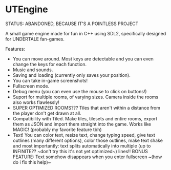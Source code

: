 # UTEngine

STATUS: ABANDONED, BECAUSE IT'S A POINTLESS PROJECT

A small game engine made for fun in C++ using SDL2, specifically designed for UNDERTALE fan-games.

Features:
* You can move around. Most keys are detectable and you can even change the keys for each function.
* Music and sounds.
* Saving and loading (currently only saves your position).
* You can take in-game screenshots!
* Fullscreen mode.
* Debug menu (you can even use the mouse to click on buttons!)
* Suport for multiple rooms, of varying sizes. Camera inside the rooms also works flawlessly!
* SUPER OPTIMIZED ROOMS??? Tiles that aren't within a distance from the player don't get drawn at all.
* Compatibility with Tiled. Make tiles, tilesets and entire rooms, export them as JSON and import them straight into the game. Works like MAGIC! (probably my favorite feature tbh)
* Text! You can color text, resize text, change typing speed, give text outlines (many different options), color those outlines, make text shake and most importantly: text splits automatically into multiple (up to INFINITE?? ~don't try this it's not yet optimized~) lines!! BONUS FEATURE: Text somehow disappears when you enter fullscreen ~(how do i fix this help)~
